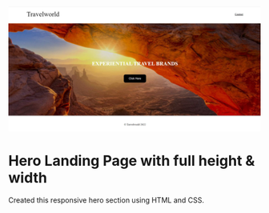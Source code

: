 <div align="center">
    <img src="./images/preview.jpg">
</div>

# Hero Landing Page with full height & width
Created this responsive hero section using HTML and CSS.